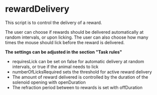 # rewardDelivery

This script is to control the delivery of a reward.

The user can choose if rewards should be delivered automatically at random intervals, or upon licking. The user can also choose how many times the mouse should lick before the reward is delivered.

**The settings can be adjusted in the section "Task rules"**
* requiresLick can be set on false for automatic delivery at random intervals, or true if the animal needs to lick
* numberOfLicksRequired sets the threshold for active reward delivery
* The amount of reward delivered is controlled by the duration of the solenoid opening with openDuration
* The refraction period between to rewards is set with offDuration
